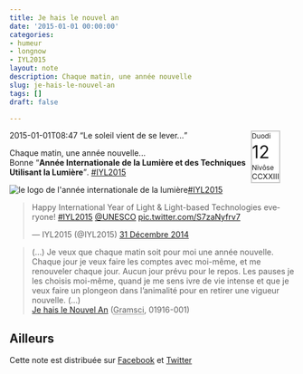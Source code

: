 ```yaml
---
title: Je hais le nouvel an
date: '2015-01-01 00:00:00'
categories:
- humeur
- longnow
- IYL2015
layout: note
description: Chaque matin, une année nouvelle
slug: je-hais-le-nouvel-an
tags: []
draft: false

---
```

<div style="border:2px solid #ccc; background: #fff; font-size: smaller; line-height: 1.3; margin-right: 25px; float:right;">
<div style="font-size: 9pt; width:100%">Duodi</div>
<div style="font-size: 23pt; width: 100%;">12</div>
<div style="font-size: 9pt; width: 100%;">Nivôse</div>
<div style="font-size: 10pt; width: 100%;">CCXXIII</div>
</div>

2015-01-01T08:47 <q>Le soleil vient de se lever...</q> 

Chaque matin, une année nouvelle...<br>Bonne <q><b>Année Internationale de la Lumière et des Techniques Utilisant la Lumière</b></q>. [#IYL2015](http://www.light2015.org/Home/About.html)

![le logo de l'année internationale de la lumière][logo][#IYL2015]

<blockquote class="u-in-reply-to twitter-tweet" lang="fr"><p>Happy International Year of Light &amp; Light-based Technologies everyone! <a href="https://twitter.com/hashtag/IYL2015?src=hash">#IYL2015</a> <a href="https://twitter.com/UNESCO">@UNESCO</a> <a href="http://t.co/S7zaNyfrv7">pic.twitter.com/S7zaNyfrv7</a></p>&mdash; IYL2015 (@IYL2015) <a href="https://twitter.com/IYL2015/status/550382788554530817">31 Décembre 2014</a></blockquote>
<script async src="//platform.twitter.com/widgets.js" charset="utf-8"></script>

<blockquote class="h-cite">(...) Je veux que chaque matin soit pour moi une année nouvelle. Chaque jour je veux faire les comptes avec moi-même, et me renouveler chaque jour. Aucun jour prévu pour le repos. Les pauses je les choisis moi-même, quand je me sens ivre de vie intense et que je veux faire un plongeon dans l’animalité pour en retirer une vigueur nouvelle. (...)
<footer><a class="u-url p-name" href="http://dormirajamais.org/gramsci-2/">Je hais le Nouvel An</a> (<abbr class="p-author h-card" title="Antonio Gramsci">Gramsci</abbr>, <time class="dt-published" datetime="1916-01-01">01916-001</time>)</footer></blockquote>

## Ailleurs 
Cette note est distribuée sur <a rel="syndication" class="u-syndication" href="https://www.facebook.com/christophe.ducamp/posts/10152445287161891">Facebook</a> et <a href="https://twitter.com/xtof_fr/status/550566018134065152" rel="syndication" class="u-syndication">Twitter</a>


[logo]: http://upload.wikimedia.org/wikipedia/commons/thumb/3/35/International_Year_of_Light_2015_-_color_logo_2.png/280px-International_Year_of_Light_2015_-_color_logo_2.png
[#IYL2015]: http://www.light2015.org/ "cliquer pour visiter light2015"